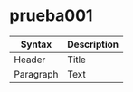 # prueba001

| Syntax | Description |
| ----------- | ----------- |
| Header | Title |
| Paragraph | Text |
